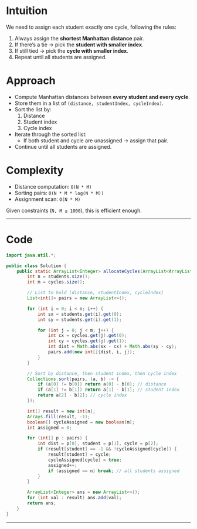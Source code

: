# Intuition

We need to assign each student exactly one cycle, following the rules:

1. Always assign the **shortest Manhattan distance** pair.
2. If there’s a tie → pick the **student with smaller index**.
3. If still tied → pick the **cycle with smaller index**.
4. Repeat until all students are assigned.

# Approach

* Compute Manhattan distances between **every student and every cycle**.
* Store them in a list of `(distance, studentIndex, cycleIndex)`.
* Sort the list by:
  1. Distance
  2. Student index
  3. Cycle index
* Iterate through the sorted list:
  * If both student and cycle are unassigned → assign that pair.
* Continue until all students are assigned.

# Complexity

* Distance computation: `O(N * M)`
* Sorting pairs: `O(N * M * log(N * M))`
* Assignment scan: `O(N * M)`

Given constraints (`N, M ≤ 1000`), this is efficient enough.

---

# Code

```java
import java.util.*;

public class Solution {
    public static ArrayList<Integer> allocateCycles(ArrayList<ArrayList<Integer>> students, ArrayList<ArrayList<Integer>> cycles) {
        int n = students.size();
        int m = cycles.size();

        // List to hold (distance, studentIndex, cycleIndex)
        List<int[]> pairs = new ArrayList<>();

        for (int i = 0; i < n; i++) {
            int sx = students.get(i).get(0);
            int sy = students.get(i).get(1);

            for (int j = 0; j < m; j++) {
                int cx = cycles.get(j).get(0);
                int cy = cycles.get(j).get(1);
                int dist = Math.abs(sx - cx) + Math.abs(sy - cy);
                pairs.add(new int[]{dist, i, j});
            }
        }

        // Sort by distance, then student index, then cycle index
        Collections.sort(pairs, (a, b) -> {
            if (a[0] != b[0]) return a[0] - b[0]; // distance
            if (a[1] != b[1]) return a[1] - b[1]; // student index
            return a[2] - b[2]; // cycle index
        });

        int[] result = new int[n];
        Arrays.fill(result, -1);
        boolean[] cycleAssigned = new boolean[m];
        int assigned = 0;

        for (int[] p : pairs) {
            int dist = p[0], student = p[1], cycle = p[2];
            if (result[student] == -1 && !cycleAssigned[cycle]) {
                result[student] = cycle;
                cycleAssigned[cycle] = true;
                assigned++;
                if (assigned == n) break; // all students assigned
            }
        }

        ArrayList<Integer> ans = new ArrayList<>();
        for (int val : result) ans.add(val);
        return ans;
    }
}
```

---
